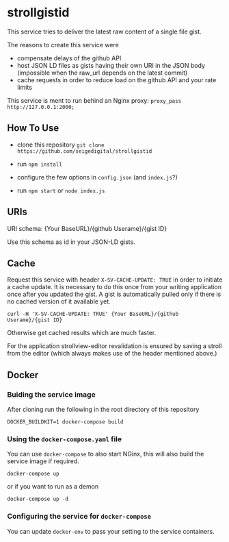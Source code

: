 # strollgistid

This service tries to deliver the latest raw content of a single file gist.

The reasons to create this service were
* compensate delays of the github API
* host JSON LD files as gists having their own URI in the JSON body (impossible when the raw_url depends on the latest commit)
* cache requests in order to reduce load on the github API and your rate limits

This service is ment to run behind an Nginx proxy: ```proxy_pass http://127.0.0.1:2000;```

## How To Use

* clone this repository ```git clone https://github.com/seigedigital/strollgistid```

* run ```npm install```

* configure the few options in ```config.json``` (and ```index.js```?)

* run ```npm start``` or ```node index.js```

## URIs

URI schema: {Your BaseURL}/{github Userame}/{gist ID}

Use this schema as id in your JSON-LD gists.

## Cache

Request this service with header ```X-SV-CACHE-UPDATE: TRUE``` in order to initiate a cache update. It is necessary to do this once from your writing application once after you updated the gist. A gist is automatically pulled only if there is no cached version of it available yet.

```
curl -H 'X-SV-CACHE-UPDATE: TRUE' {Your BaseURL}/{github Userame}/{gist ID}
```

Otherwise get cached results which are much faster.

For the application strollview-editor revalidation is ensured by saving a stroll from the editor (which always makes use of the header mentioned above.)

## Docker

### Buiding the service image

After cloning run the following in the root directory of this repository

```
DOCKER_BUILDKIT=1 docker-compose build
```

### Using the `docker-compose.yaml` file

You can use `docker-compose` to also start NGinx, this will also build the service image if required.

```
docker-compose up
```

or if you want to run as a demon

```
docker-compose up -d
```

### Configuring the service for `docker-compose`

You can update `docker-env` to pass your setting to the service containers.
